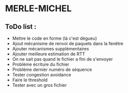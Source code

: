 # MERLE-MICHEL    

## ToDo list :    
- Mettre le code en forme (là c'est dégueu)     
- Ajout mécanisme de renvoi de paquets dans la fenêtre      
- Ajouter mécanismes supplémentaires     
- Ajouter meilleure estimation de RTT     
- On ne sait pas quand le fichier a fini de s'envoyer
- Problème écriture du fichier
- Problème dernier numéro de séquence
- Tester congestion avoidance
- Faire le threshold 
- Tester avec un gros fichier
